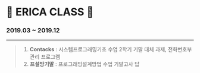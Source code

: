 # 🚀 ERICA CLASS 🚀

### 2019.03 ~ 2019.12
---
> 1. **Contacks** : 시스템프로그래밍기초 수업 2학기 기말 대체 과제, 전화번호부 관리 프로그램  
> 2. **프설방기말** : 프로그래밍설계방법 수업 기말고사 답  
